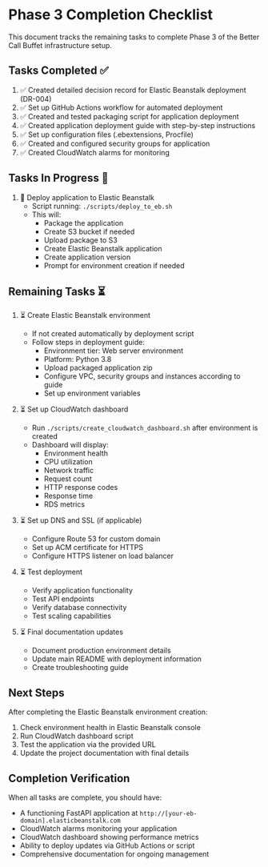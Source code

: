 # Phase 3 Completion Checklist

This document tracks the remaining tasks to complete Phase 3 of the Better Call Buffet infrastructure setup.

## Tasks Completed ✅

1. ✅ Created detailed decision record for Elastic Beanstalk deployment (DR-004)
2. ✅ Set up GitHub Actions workflow for automated deployment
3. ✅ Created and tested packaging script for application deployment
4. ✅ Created application deployment guide with step-by-step instructions
5. ✅ Set up configuration files (.ebextensions, Procfile)
6. ✅ Created and configured security groups for application
7. ✅ Created CloudWatch alarms for monitoring

## Tasks In Progress 🔄

1. 🔄 Deploy application to Elastic Beanstalk
   - Script running: `./scripts/deploy_to_eb.sh`
   - This will:
     - Package the application
     - Create S3 bucket if needed
     - Upload package to S3
     - Create Elastic Beanstalk application
     - Create application version
     - Prompt for environment creation if needed

## Remaining Tasks ⏳

1. ⏳ Create Elastic Beanstalk environment
   - If not created automatically by deployment script
   - Follow steps in deployment guide:
     - Environment tier: Web server environment
     - Platform: Python 3.8
     - Upload packaged application zip
     - Configure VPC, security groups and instances according to guide
     - Set up environment variables

2. ⏳ Set up CloudWatch dashboard
   - Run `./scripts/create_cloudwatch_dashboard.sh` after environment is created
   - Dashboard will display:
     - Environment health
     - CPU utilization
     - Network traffic
     - Request count
     - HTTP response codes
     - Response time
     - RDS metrics

3. ⏳ Set up DNS and SSL (if applicable)
   - Configure Route 53 for custom domain
   - Set up ACM certificate for HTTPS
   - Configure HTTPS listener on load balancer

4. ⏳ Test deployment
   - Verify application functionality
   - Test API endpoints
   - Verify database connectivity
   - Test scaling capabilities

5. ⏳ Final documentation updates
   - Document production environment details
   - Update main README with deployment information
   - Create troubleshooting guide

## Next Steps

After completing the Elastic Beanstalk environment creation:

1. Check environment health in Elastic Beanstalk console
2. Run CloudWatch dashboard script 
3. Test the application via the provided URL
4. Update the project documentation with final details

## Completion Verification

When all tasks are complete, you should have:

- A functioning FastAPI application at `http://[your-eb-domain].elasticbeanstalk.com`
- CloudWatch alarms monitoring your application
- CloudWatch dashboard showing performance metrics
- Ability to deploy updates via GitHub Actions or script
- Comprehensive documentation for ongoing management 